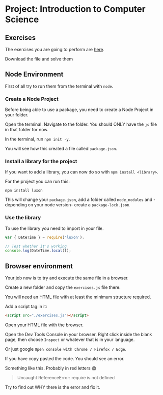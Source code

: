 # Project: Introduction to Computer Science

## Exercises

The exercises you are going to perform are [here]().

Download the file and solve them

## Node Environment

First of all try to run them from the terminal with `node`.

### Create a Node Project

Before being able to use a package, you need to create a Node Project in your folder.

Open the terminal. Navigate to the folder. You should ONLY have the `js` file in that folder for now.

In the terminal, run `npm init -y`.

You will see how this created a file called `package.json`.

### Install a library for the project

If you want to add a library, you can now do so with `npm install <library>`.

For the project you can run this:

```shell
npm install luxon
```

This will change your `package.json`, add a folder called `node_modules` and -depending on your node version- create a `package-lock.json`.

### Use the library

To use the library you need to import in your file.

```javascript
var { DateTime } = require('luxon');

// Test whether it's working
console.log(DateTime.local());
```

## Browser environment

Your job now is to try and execute the same file in a browser.

Create a new folder and copy the `exercises.js` file there.

You will need an HTML file with at least the minimum structure required.

Add a script tag in it:

```html
<script src="./exercises.js"></script>
```

Open your HTML file with the browser.

Open the Dev Tools Console in your browser. Right click inside the blank page, then choose `Inspect` or whatever that is in your language.

Or just google `Open console with Chrome / Firefox / Edge`.

If you have copy pasted the code. You should see an error.

Something like this. Probably in red letters 😱

> Uncaught ReferenceError: require is not defined

Try to find out WHY there is the error and fix it.
